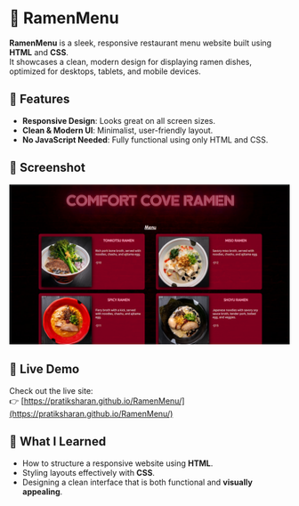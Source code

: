 # 🍜 RamenMenu

**RamenMenu** is a sleek, responsive restaurant menu website built using **HTML** and **CSS**.  
It showcases a clean, modern design for displaying ramen dishes, optimized for desktops, tablets, and mobile devices.

## 🌟 Features

- **Responsive Design**: Looks great on all screen sizes.  
- **Clean & Modern UI**: Minimalist, user-friendly layout.  
- **No JavaScript Needed**: Fully functional using only HTML and CSS.

## 📸 Screenshot

![RamenMenu Screenshot](screenshot.png)

## 🚀 Live Demo

Check out the live site:  
👉 [https://pratiksharan.github.io/RamenMenu/](https://pratiksharan.github.io/RamenMenu/)

## 🧠 What I Learned

- How to structure a responsive website using **HTML**.  
- Styling layouts effectively with **CSS**.  
- Designing a clean interface that is both functional and **visually appealing**.

